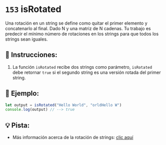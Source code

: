 # `153` isRotated

Una rotación en un string se define como quitar el primer elemento y concatenarlo al final. Dado N y una matriz de N cadenas. Tu trabajo es predecir el mínimo número de rotaciones en los strings para que todos los strings sean iguales.

## 📝 Instrucciones:

1. La función `isRotated` recibe dos strings como parámetro, `isRotated` debe retornar `true` si el segundo string es una versión rotada del primer string.

## 📎 Ejemplo:

```js
let output = isRotated("Hello World", "orldHello W")
console.log(output) // --> true
```

## 💡 Pista:

+ Más información acerca de la rotación de strings: [clic aquí](https://www.techiedelight.com/es/find-lexicographically-minimal-string-rotation/)
